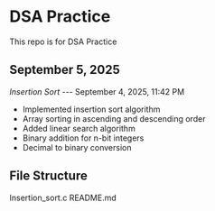 # DSA Practice

This repo is for DSA Practice

## September 5, 2025

*Insertion Sort* --- September 4, 2025, 11:42 PM
- Implemented insertion sort algorithm
- Array sorting in ascending and descending order
- Added linear search algorithm  
- Binary addition for n-bit integers
- Decimal to binary conversion

## File Structure

Insertion_sort.c
README.md
